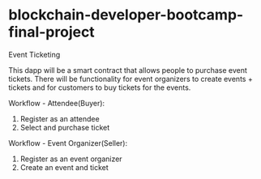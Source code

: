 # blockchain-developer-bootcamp-final-project

Event Ticketing

This dapp will be a smart contract that allows people to purchase event tickets. There will be functionality for event organizers to create events + tickets and for customers to buy tickets for the events.

Workflow - Attendee(Buyer):
1. Register as an attendee
2. Select and purchase ticket


Workflow - Event Organizer(Seller):
1. Register as an event organizer
2. Create an event and ticket